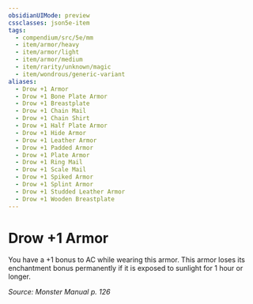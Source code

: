 ```yaml
---
obsidianUIMode: preview
cssclasses: json5e-item
tags:
  - compendium/src/5e/mm
  - item/armor/heavy
  - item/armor/light
  - item/armor/medium
  - item/rarity/unknown/magic
  - item/wondrous/generic-variant
aliases:
  - Drow +1 Armor
  - Drow +1 Bone Plate Armor
  - Drow +1 Breastplate
  - Drow +1 Chain Mail
  - Drow +1 Chain Shirt
  - Drow +1 Half Plate Armor
  - Drow +1 Hide Armor
  - Drow +1 Leather Armor
  - Drow +1 Padded Armor
  - Drow +1 Plate Armor
  - Drow +1 Ring Mail
  - Drow +1 Scale Mail
  - Drow +1 Spiked Armor
  - Drow +1 Splint Armor
  - Drow +1 Studded Leather Armor
  - Drow +1 Wooden Breastplate
---
```

# Drow +1 Armor


You have a +1 bonus to AC while wearing this armor. This armor loses its enchantment bonus permanently if it is exposed to sunlight for 1 hour or longer.

*Source: Monster Manual p. 126*
